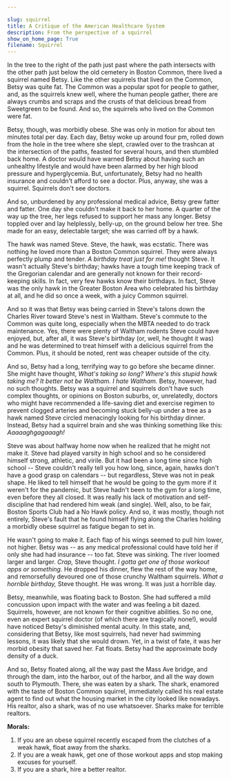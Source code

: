 ```yaml
---

slug: squirrel
title: A Critique of the American Healthcare System
description: From the perspective of a squirrel
show_on_home_page: True
filename: Squirrel
---
```


In the tree to the right of the path just past where the path intersects with the other path just below the old cemetery in Boston Common, there lived a squirrel named Betsy. Like the other squirrels that lived on the Common, Betsy was quite fat. The Common was a popular spot for people to gather, and, as the squirrels knew well, where the human people gather, there are always crumbs and scraps and the crusts of that delicious bread from Sweetgreen to be found. And so, the squirrels who lived on the Common were fat.

Betsy, though, was morbidly obese. She was only in motion for about ten minutes total per day. Each day, Betsy woke up around four pm, rolled down from the hole in the tree where she slept, crawled over to the trashcan at the intersection of the paths, feasted for several hours, and then stumbled back home. A doctor would have warned Betsy about having such an unhealthy lifestyle and would have been alarmed by her high blood pressure and hyperglycemia. But, unfortunately, Betsy had no health insurance and couldn't afford to see a doctor. Plus, anyway, she was a squirrel. Squirrels don't see doctors.

And so, unburdened by any professional medical advice, Betsy grew fatter and fatter. One day she couldn't make it back to her home. A quarter of the way up the tree, her legs refused to support her mass any longer. Betsy toppled over and lay helplessly, belly-up, on the ground below her tree. She made for an easy, delectable target; she was carried off by a hawk.

The hawk was named Steve. Steve, the hawk, was ecstatic. There was nothing he loved more than a Boston Common squirrel. They were always perfectly plump and tender. _A birthday treat just for me!_ thought Steve. It wasn't actually Steve's birthday; hawks have a tough time keeping track of the Gregorian calendar and are generally not known for their record-keeping skills. In fact, very few hawks know their birthdays. In fact, Steve was the only hawk in the Greater Boston Area who celebrated his birthday at all, and he did so once a week, with a juicy Common squirrel.

And so it was that Betsy was being carried in Steve's talons down the Charles River toward Steve's nest in Waltham. Steve's commute to the Common was quite long, especially when the MBTA needed to do track maintenance. Yes, there were plenty of Waltham rodents Steve could have enjoyed, but, after all, it was Steve's birthday (or, well, he thought it was) and he was determined to treat himself with a delicious squirrel from the Common. Plus, it should be noted, rent was cheaper outside of the city.

And so, Betsy had a long, terrifying way to go before she became dinner. She might have thought, _What's taking so long? Where's this stupid hawk taking me? It better not be Waltham. I hate Waltham._ Betsy, however, had no such thoughts. Betsy was a squirrel and squirrels don't have such complex thoughts, or opinions on Boston suburbs, or, unrelatedly, doctors who might have recommended a life-saving diet and exercise regimen to prevent clogged arteries and becoming stuck belly-up under a tree as a hawk named Steve circled menacingly looking for his birthday dinner. Instead, Betsy had a squirrel brain and she was thinking something like this: _Aaaaaghgagaaagh!_

Steve was about halfway home now when he realized that he might not make it. Steve had played varsity in high school and so he considered himself strong, athletic, and virile. But it had been a long time since high school -- Steve couldn't really tell you how long, since, again, hawks don't have a good grasp on calendars -- but regardless, Steve was not in peak shape. He liked to tell himself that he would be going to the gym more if it weren't for the pandemic, but Steve hadn't been to the gym for a long time, even before they all closed. It was really his lack of motivation and self-discipline that had rendered him weak (and single). Well, also, to be fair, Boston Sports Club had a No Hawk policy. And so, it was mostly, though not entirely, Steve's fault that he found himself flying along the Charles holding a morbidly obese squirrel as fatigue began to set in.

He wasn't going to make it. Each flap of his wings seemed to pull him lower, not higher. Betsy was -- as any medical professional could have told her if only she had had insurance  -- too fat. Steve was sinking. The river loomed larger and larger. _Crap,_ Steve thought. _I gotta get one of those workout apps or something._ He dropped his dinner, flew the rest of the way home, and remorsefully devoured one of those crunchy Waltham squirrels. _What a horrible birthday,_ Steve thought. He was wrong. It was just a horrible day.

Betsy, meanwhile, was floating back to Boston. She had suffered a mild concussion upon impact with the water and was feeling a bit dazed. Squirrels, however, are not known for their cognitive abilities. So no one, even an expert squirrel doctor (of which there are tragically none!), would have noticed Betsy's diminished  mental acuity. In this state, and, considering that Betsy, like most squirrels, had never had swimming lessons, it was likely that she would drown. Yet, in a twist of fate, it was her morbid obesity that saved her. Fat floats. Betsy had the approximate body density of a duck.

And so, Betsy floated along, all the way past the Mass Ave bridge, and through the dam, into the harbor, out of the harbor, and all the way down south to Plymouth. There, she was eaten by a shark. The shark, enamored with the taste of Boston Common squirrel, immediately called his real estate agent to find out what the housing market in the city looked like nowadays. His realtor, also a shark, was of no use whatsoever. Sharks make for terrible realtors.

**Morals:**

1. If you are an obese squirrel recently escaped from the clutches of a weak hawk, float away from the sharks.
2. If you are a weak hawk, get one of those workout apps and stop making excuses for yourself.
3. If you are a shark, hire a better realtor.
